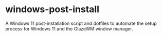 # windows-post-install
A Windows 11 post-installation script and dotfiles to automate the setup process for Windows 11 and the GlazeWM window manager. 
